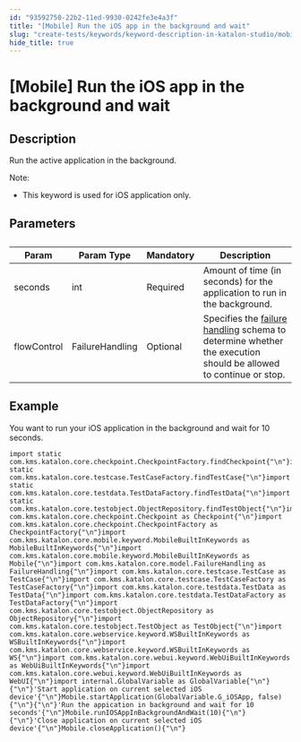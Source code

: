 ```yaml
---
id: "93592750-22b2-11ed-9930-0242fe3e4a3f"
title: "[Mobile] Run the iOS app in the background and wait"
slug: "create-tests/keywords/keyword-description-in-katalon-studio/mobile-keywords/mobile-run-the-ios-app-in-the-background-and-wait"
hide_title: true
---
```


# <a id="id_0" class="anchor_top_offset"/><a id="ariaid-title1" class="anchor_top_offset"/>[Mobile] Run the iOS app in the background and wait


## <a id="id_0__id_1" class="anchor_top_offset"/>Description  

              
<p xmlns="http://www.w3.org/1999/xhtml" className="p">Run the active application in the background.</p> 
      
<div xmlns="http://www.w3.org/1999/xhtml" className="note note note_note"><span className="note__title">Note:</span> 
  <ul className="ul"><li className="li"><p className="p">This keyword is used for iOS application only.</p></li></ul>
</div>
      

## <a id="id_0__id_2" class="anchor_top_offset"/>Parameters  

              
<table xmlns="http://www.w3.org/1999/xhtml" className="table anchor_top_offset" id="id_0__840c4072-416c-4b85-8d3d-8669df9f2be0"><caption /><thead className="thead"><tr className><th className="entry anchor_top_offset" id="id_0__840c4072-416c-4b85-8d3d-8669df9f2be0__entry__1">Param</th><th className="entry anchor_top_offset" id="id_0__840c4072-416c-4b85-8d3d-8669df9f2be0__entry__2">Param Type</th><th className="entry anchor_top_offset" id="id_0__840c4072-416c-4b85-8d3d-8669df9f2be0__entry__3">Mandatory</th><th className="entry anchor_top_offset" id="id_0__840c4072-416c-4b85-8d3d-8669df9f2be0__entry__4">Description</th></tr></thead><tbody className="tbody"><tr className><td className="entry" headers="id_0__840c4072-416c-4b85-8d3d-8669df9f2be0__entry__1 id_0__840c4072-416c-4b85-8d3d-8669df9f2be0__entry__2 id_0__840c4072-416c-4b85-8d3d-8669df9f2be0__entry__3 id_0__840c4072-416c-4b85-8d3d-8669df9f2be0__entry__4 ">seconds</td><td className="entry" headers="id_0__840c4072-416c-4b85-8d3d-8669df9f2be0__entry__1 id_0__840c4072-416c-4b85-8d3d-8669df9f2be0__entry__2 id_0__840c4072-416c-4b85-8d3d-8669df9f2be0__entry__3 id_0__840c4072-416c-4b85-8d3d-8669df9f2be0__entry__4 ">int</td><td className="entry" headers="id_0__840c4072-416c-4b85-8d3d-8669df9f2be0__entry__1 id_0__840c4072-416c-4b85-8d3d-8669df9f2be0__entry__2 id_0__840c4072-416c-4b85-8d3d-8669df9f2be0__entry__3 id_0__840c4072-416c-4b85-8d3d-8669df9f2be0__entry__4 ">Required</td><td className="entry" headers="id_0__840c4072-416c-4b85-8d3d-8669df9f2be0__entry__1 id_0__840c4072-416c-4b85-8d3d-8669df9f2be0__entry__2 id_0__840c4072-416c-4b85-8d3d-8669df9f2be0__entry__3 id_0__840c4072-416c-4b85-8d3d-8669df9f2be0__entry__4 ">Amount of time (in seconds) for the application to run in the         background.</td></tr><tr className><td className="entry" headers="id_0__840c4072-416c-4b85-8d3d-8669df9f2be0__entry__1 id_0__840c4072-416c-4b85-8d3d-8669df9f2be0__entry__2 id_0__840c4072-416c-4b85-8d3d-8669df9f2be0__entry__3 id_0__840c4072-416c-4b85-8d3d-8669df9f2be0__entry__4 ">flowControl</td><td className="entry" headers="id_0__840c4072-416c-4b85-8d3d-8669df9f2be0__entry__1 id_0__840c4072-416c-4b85-8d3d-8669df9f2be0__entry__2 id_0__840c4072-416c-4b85-8d3d-8669df9f2be0__entry__3 id_0__840c4072-416c-4b85-8d3d-8669df9f2be0__entry__4 ">FailureHandling</td><td className="entry" headers="id_0__840c4072-416c-4b85-8d3d-8669df9f2be0__entry__1 id_0__840c4072-416c-4b85-8d3d-8669df9f2be0__entry__2 id_0__840c4072-416c-4b85-8d3d-8669df9f2be0__entry__3 id_0__840c4072-416c-4b85-8d3d-8669df9f2be0__entry__4 ">Optional</td><td className="entry" headers="id_0__840c4072-416c-4b85-8d3d-8669df9f2be0__entry__1 id_0__840c4072-416c-4b85-8d3d-8669df9f2be0__entry__2 id_0__840c4072-416c-4b85-8d3d-8669df9f2be0__entry__3 id_0__840c4072-416c-4b85-8d3d-8669df9f2be0__entry__4 ">Specifies the  <a className="xref" href="/maintain/configure-failure-handling-settings-in-katalon-studio">failure handling</a> schema to         determine whether the execution should be allowed to continue or         stop.</td></tr></tbody></table> 
      

## <a id="id_0__id_3" class="anchor_top_offset"/>Example 

              
<p xmlns="http://www.w3.org/1999/xhtml" className="p">You want to run your iOS application in the background and wait   for 10 seconds. </p> 
              
<pre xmlns="http://www.w3.org/1999/xhtml" className="pre codeblock"><code>import static com.kms.katalon.core.checkpoint.CheckpointFactory.findCheckpoint{"\n"}import static com.kms.katalon.core.testcase.TestCaseFactory.findTestCase{"\n"}import static com.kms.katalon.core.testdata.TestDataFactory.findTestData{"\n"}import static com.kms.katalon.core.testobject.ObjectRepository.findTestObject{"\n"}import com.kms.katalon.core.checkpoint.Checkpoint as Checkpoint{"\n"}import com.kms.katalon.core.checkpoint.CheckpointFactory as CheckpointFactory{"\n"}import com.kms.katalon.core.mobile.keyword.MobileBuiltInKeywords as MobileBuiltInKeywords{"\n"}import com.kms.katalon.core.mobile.keyword.MobileBuiltInKeywords as Mobile{"\n"}import com.kms.katalon.core.model.FailureHandling as FailureHandling{"\n"}import com.kms.katalon.core.testcase.TestCase as TestCase{"\n"}import com.kms.katalon.core.testcase.TestCaseFactory as TestCaseFactory{"\n"}import com.kms.katalon.core.testdata.TestData as TestData{"\n"}import com.kms.katalon.core.testdata.TestDataFactory as TestDataFactory{"\n"}import com.kms.katalon.core.testobject.ObjectRepository as ObjectRepository{"\n"}import com.kms.katalon.core.testobject.TestObject as TestObject{"\n"}import com.kms.katalon.core.webservice.keyword.WSBuiltInKeywords as WSBuiltInKeywords{"\n"}import com.kms.katalon.core.webservice.keyword.WSBuiltInKeywords as WS{"\n"}import com.kms.katalon.core.webui.keyword.WebUiBuiltInKeywords as WebUiBuiltInKeywords{"\n"}import com.kms.katalon.core.webui.keyword.WebUiBuiltInKeywords as WebUI{"\n"}import internal.GlobalVariable as GlobalVariable{"\n"}{"\n"}'Start application on current selected iOS device'{"\n"}Mobile.startApplication(GlobalVariable.G_iOSApp, false){"\n"}{"\n"}'Run the appication in background and wait for 10 seconds'{"\n"}Mobile.runIOSAppInBackgroundAndWait(10){"\n"}{"\n"}'Close application on current selected iOS device'{"\n"}Mobile.closeApplication(){"\n"}</code></pre> 
            
